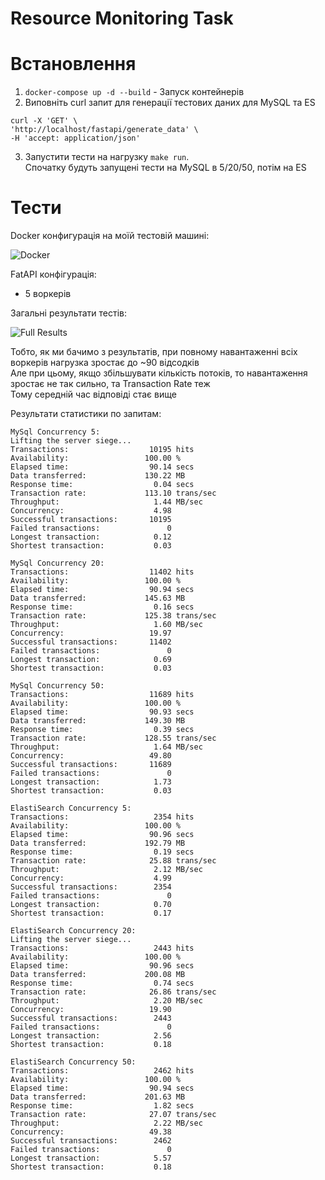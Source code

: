 # Resource Monitoring Task

# Встановлення

1. `docker-compose up -d --build` - Запуск контейнерів
2. Виповніть curl запит для генерації тестових даних для MySQL та ES
```
curl -X 'GET' \
'http://localhost/fastapi/generate_data' \
-H 'accept: application/json'
```
3. Запустити тести на нагрузку `make run`. \
Спочатку будуть запущені тести на MySQL в 5/20/50, потім на ES

# Тести

Docker конфигурація на моїй тестовій машині:

![Docker](https://i.imgur.com/vY2R4jT.jpg)

FatAPI конфігурація:

- 5 воркерів

Загальні результати тестів:

![Full Results](https://i.imgur.com/htTgSeL.jpg)

Тобто, як ми бачимо з результатів, при повному навантаженні всіх воркерів нагрузка зростає до ~90 відсодків \
Але при цьому, якщо збільшувати кількість потоків, то навантаження зростає не так сильно, та Transaction Rate теж \
Тому середній час відповіді стає вище

Результати статистики по запитам:

```
MySql Concurrency 5:
Lifting the server siege...
Transactions:                  10195 hits
Availability:                 100.00 %
Elapsed time:                  90.14 secs
Data transferred:             130.22 MB
Response time:                  0.04 secs
Transaction rate:             113.10 trans/sec
Throughput:                     1.44 MB/sec
Concurrency:                    4.98
Successful transactions:       10195
Failed transactions:               0
Longest transaction:            0.12
Shortest transaction:           0.03
 
MySql Concurrency 20:
Transactions:                  11402 hits
Availability:                 100.00 %
Elapsed time:                  90.94 secs
Data transferred:             145.63 MB
Response time:                  0.16 secs
Transaction rate:             125.38 trans/sec
Throughput:                     1.60 MB/sec
Concurrency:                   19.97
Successful transactions:       11402
Failed transactions:               0
Longest transaction:            0.69
Shortest transaction:           0.03
 
MySql Concurrency 50:
Transactions:                  11689 hits
Availability:                 100.00 %
Elapsed time:                  90.93 secs
Data transferred:             149.30 MB
Response time:                  0.39 secs
Transaction rate:             128.55 trans/sec
Throughput:                     1.64 MB/sec
Concurrency:                   49.80
Successful transactions:       11689
Failed transactions:               0
Longest transaction:            1.73
Shortest transaction:           0.03
 
ElastiSearch Concurrency 5:
Transactions:                   2354 hits
Availability:                 100.00 %
Elapsed time:                  90.96 secs
Data transferred:             192.79 MB
Response time:                  0.19 secs
Transaction rate:              25.88 trans/sec
Throughput:                     2.12 MB/sec
Concurrency:                    4.99
Successful transactions:        2354
Failed transactions:               0
Longest transaction:            0.70
Shortest transaction:           0.17
 
ElastiSearch Concurrency 20:
Lifting the server siege...
Transactions:                   2443 hits
Availability:                 100.00 %
Elapsed time:                  90.96 secs
Data transferred:             200.08 MB
Response time:                  0.74 secs
Transaction rate:              26.86 trans/sec
Throughput:                     2.20 MB/sec
Concurrency:                   19.90
Successful transactions:        2443
Failed transactions:               0
Longest transaction:            2.56
Shortest transaction:           0.18
 
ElastiSearch Concurrency 50:
Transactions:                   2462 hits
Availability:                 100.00 %
Elapsed time:                  90.94 secs
Data transferred:             201.63 MB
Response time:                  1.82 secs
Transaction rate:              27.07 trans/sec
Throughput:                     2.22 MB/sec
Concurrency:                   49.38
Successful transactions:        2462
Failed transactions:               0
Longest transaction:            5.57
Shortest transaction:           0.18

```



